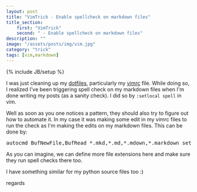 ```yaml
---
layout: post
title: "VimTrick - Enable spellcheck on markdown files"
title_section:
    first: "VimTrick"
    second: " - Enable spellcheck on markdown files"
description: ""
image: "/assets/posts/img/vim.jpg"
category: "trick"
tags: [vim,markdown]
---
```

{% include JB/setup %}

I was just cleaning up my [dotfiles](https://github.com/khanduri/dotfiles),
particularly my [vimrc](https://github.com/khanduri/dotfiles/blob/master/vimrc)
file. While doing so, I realized I've been triggering spell check on my
markdown files when I'm done writing my posts (as a sanity check). I did so
by `:setlocal spell` in vim.

Well as soon as you one notices a pattern, they should also try to figure out
how to automate it. In my case it was making some edit in my vimrc files to
run the check as I'm making the edits on my markdown files. This can be done
by:

<pre>autocmd BufNewFile,BufRead *.mkd,*.md,*.mdown,*.markdown set spell</pre>

As you can imagine, we can define more file extensions here and make sure
they run spell checks there too.

I have something similar for my python source files too :)

regards
